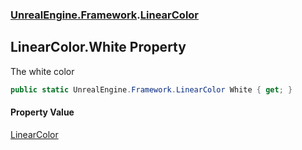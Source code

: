 ### [UnrealEngine.Framework](./UnrealEngine-Framework.md 'UnrealEngine.Framework').[LinearColor](./LinearColor.md 'UnrealEngine.Framework.LinearColor')
## LinearColor.White Property
The white color  
```csharp
public static UnrealEngine.Framework.LinearColor White { get; }
```
#### Property Value
[LinearColor](./LinearColor.md 'UnrealEngine.Framework.LinearColor')  

